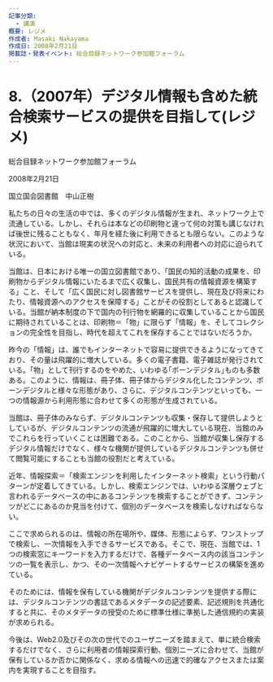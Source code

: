 ```yaml
---
記事分類:
  - 講演
概要: レジメ
作成者: Masaki Nakayama
作成日: 2008年2月21日
掲載誌・発表イベント: 総合目録ネットワーク参加館フォーラム
---
```

# 8.（2007年）デジタル情報も含めた統合検索サービスの提供を目指して(レジメ)

総合目録ネットワーク参加館フォーラム

2008年2月21日

国立国会図書館　中山正樹

私たちの日々の生活の中では、多くのデジタル情報が生まれ、ネットワーク上で流通している。しかし、それらは本などの印刷物と違って何の対策も講じなければ後世に残ることもなく、年月を経た後に利用できるとも限らない。このような状況において、当館は現実の状況への対応と、未来の利用者への対応に迫られている。

当館は、日本における唯一の国立図書館であり、「国民の知的活動の成果を、印刷物からデジタル情報にいたるまで広く収集し、国民共有の情報資源を構築する」こと、そして「広く国民に対し図書館サービスを提供し、現在及び将来にわたり、情報資源へのアクセスを保障する」ことがその役割としてあると認識している。当館が納本制度の下で国内の刊行物を網羅的に収集していることから国民に期待されていることは、印刷物＝「物」に限らず「情報」を、そしてコレクションの完全性を目指し、時代を超えてこれを保存することではないだろうか。

昨今の「情報」は、誰でもインターネットで容易に提供できるようになってきており、その量は飛躍的に増大している。多くの電子書籍、電子雑誌が発行されている。「物」として刊行するのをやめた、いわゆる｢ボーンデジタル｣ものも多数ある。このように、情報は、冊子体、冊子体からデジタル化したコンテンツ、ボーンデジタルと様々な形態があり、さらに、デジタルコンテンツといっても、一つの情報源から利用形態に合わせて多くの形態が生成されている。

当館は、冊子体のみならず、デジタルコンテンツも収集・保存して提供しようとしているが、デジタルコンテンツの流通が飛躍的に増大している現在、当館のみでこれらを行っていくことは困難である。このことから、当館が収集し保存するデジタル情報だけでなく、様々な機関が提供しているデジタルコンテンツも併せて閲覧可能にすることも当館の役割だと考えている。

近年、情報探索＝「検索エンジンを利用したインターネット検索」という行動パターンが定着してきている。しかし、検索エンジンでは、いわゆる深層ウェブと言われるデータベースの中にあるコンテンツを検索することができず、コンテンツがどこにあるのか見当を付けて、個別のデータベースを検索しなければならない。

ここで求められるのは、情報の所在場所や、媒体、形態によらず、ワンストップで検索し、一次情報を入手できるサービスである。そこで、現在、当館では、1つの検索窓にキーワードを入力するだけで、各種データベース内の該当コンテンツの一覧を表示し、かつ、その一次情報へナビゲートするサービスの構築を進めている。

そのためには、情報を保有している機関がデジタルコンテンツを提供する際には、デジタルコンテンツの書誌であるメタデータの記述要素、記述規則を共通化すると共に、そのメタデータの授受のために標準仕様に準拠した通信規約の実装が求められる。

今後は、Web2.0及びその次の世代でのユーザニーズを踏まえて、単に統合検索するだけでなく、さらに利用者の情報探索行動、個別ニーズに合わせて、当館が保有しているか否かに関係なく、求める情報への迅速で的確なアクセスまたは案内を実現することを目指す。